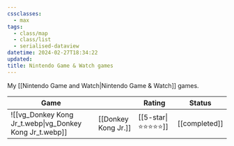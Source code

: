 ```yaml
---
cssclasses:
  - max
tags:
  - class/map
  - class/list
  - serialised-dataview
datetime: 2024-02-27T18:34:22
updated: 
title: Nintendo Game & Watch games
---
```

My [[Nintendo Game and Watch|Nintendo Game & Watch]] games.

<!-- QueryToSerialize: table without id embed(link(thumbnail)) as "Game", file.link as "", rating as Rating, link(split( filter(file.tags, (t) => startswith(t, "#status") )[0], "/" )[1]) as Status from #class/video-game where contains(platform, [[Nintendo Game and Watch]]) sort file.name -->
<!-- SerializedQuery: table without id embed(link(thumbnail)) as "Game", file.link as "", rating as Rating, link(split( filter(file.tags, (t) => startswith(t, "#status") )[0], "/" )[1]) as Status from #class/video-game where contains(platform, [[Nintendo Game and Watch]]) sort file.name -->

| Game                                                                         |                                                      | Rating                                 | Status                                   |
| ---------------------------------------------------------------------------- | ---------------------------------------------------- | -------------------------------------- | ---------------------------------------- |
| ![[vg_Donkey Kong Jr_t.webp\|vg_Donkey Kong Jr_t.webp]] | [[Donkey Kong Jr.]] | [[5-star\|⭐️⭐️⭐️⭐️⭐️]] | [[completed]] |
<!-- SerializedQuery END -->
